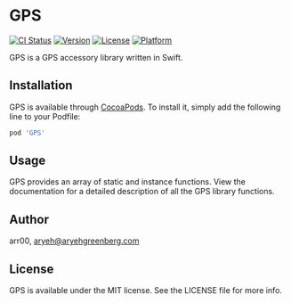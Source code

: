 # GPS

[![CI Status](https://img.shields.io/travis/arr00/GPS.svg?style=flat)](https://travis-ci.org/arr00/GPS)
[![Version](https://img.shields.io/cocoapods/v/GPS.svg?style=flat)](https://cocoapods.org/pods/GPS)
[![License](https://img.shields.io/cocoapods/l/GPS.svg?style=flat)](https://cocoapods.org/pods/GPS)
[![Platform](https://img.shields.io/cocoapods/p/GPS.svg?style=flat)](https://cocoapods.org/pods/GPS)

GPS is a GPS accessory library written in Swift.


## Installation

GPS is available through [CocoaPods](https://cocoapods.org). To install
it, simply add the following line to your Podfile:

```ruby
pod 'GPS'
```

## Usage

GPS provides an array of static and instance functions. View the documentation for a detailed description of all the GPS library functions.

## Author

arr00, aryeh@aryehgreenberg.com

## License

GPS is available under the MIT license. See the LICENSE file for more info.
